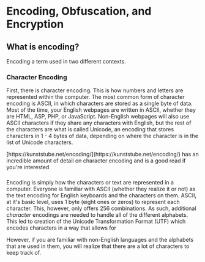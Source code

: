# Encoding, Obfuscation, and Encryption

## What is encoding?

Encoding a term used in two different contexts.

### Character Encoding
First, there is character encoding. This is how numbers and letters are represented within the computer. The most common form of character encoding is ASCII, in which characters are stored as a single byte of data. Most of the time, your English webpages are written in ASCII, whether they are HTML, ASP, PHP, or JavaScript. Non-English webpages will also use ASCII characters if they share any characters with English, but the rest of the characters are what is called Unicode, an encoding that stores characters in 1 - 4 bytes of data, depending on where the character is in the list of Unicode characters.

<caption>[https://kunststube.net/encoding/](https://kunststube.net/encoding/) has an incredible amount of detail on character encoding and is a good read if you're interested</caption>

###

Encoding is simply how the characters or text are represented in a computer. Everyone is familiar with ASCII (whether they realize it or not) as the text encoding for English keyboards and the characters on them. ASCII, at it's basic level, uses 1 byte (eight ones or zeros) to represent each character. This, however, only offers 256 combinations. As such, additional _character_ encodings are needed to handle all of the different alphabets. This led to creation of the Unicode Transformation Format (UTF) which encodes characters in a way that allows for

However, if you are familiar with non-English languages and the alphabets that are used in them, you will realize that there are a lot of characters to keep track of.
